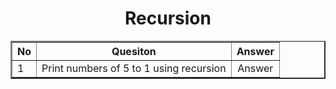 <h1 align="center">Recursion</h1>
<table width="100%" border="2px solid black">
  <tr>
    <th>No</th>
    <th>Quesiton</th>
    <th>Answer</th>
  </tr>

  <!--question no 1-->
  <tr>
    <td>1</td>
    <td align="center">Print numbers of 5 to 1 using recursion</td>
    <td align="center">Answer</td>
  </tr>
</table>
